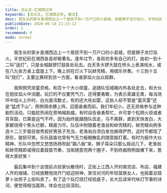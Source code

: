 ```yaml
---
title: 沈从文-忆湘西过年
keywords: [沈从文, 忆湘西过年, 散文]
desc: 我生长的家乡是湘西边上一个居民不到一万户口的小县城，但是狮子龙灯焰火，半世纪前在湘西各县却极著名。
publishDate: 2020-06-14 21:23:12
order: 2
recommend: 0
mode: normal
---
```


　　我生长的家乡是湘西边上一个居民不到一万户口的小县城，但是狮子龙灯焰火，半世纪前在湘西各县却极著名。逢年过节，各街坊多有自己的灯。由初一到十二叫“送灯”，只是全城敲锣打鼓各处玩去。白天多大锣大鼓在桥头上表演戏水，或在八九张方桌上盘旋上下。晚上则在灯火下玩蚌壳精，用细乐伴奏。十三到十五叫“烧灯”，主要比赛转到另一方面，看谁家焰火出众超群。

　　我照例凭顽童资格，和百十个大小顽童，追随队伍城厢内外各处走去，和大伙在炮仗焰火中消磨。玩灯的不仅要凭气力，还得要勇敢，为表示英雄无畏，每当场坪中焰火上升时，白光直泻数丈，有的还大吼如雷，这些人却不管是“震天雷”还是“猛虎下山”，照例得赤膊上阵，迎面奋勇而前。我们年纪小，还无资格参与这种剧烈活动，只能趁热闹在旁呐喊助威。有时自告奋勇帮忙，许可拿个松明火炬或者背背鼓，已算是运气不坏。因为始终能跟随队伍走，马不离群，直到天快发白，大家都烧得个焦头烂额，精疲力尽。队伍中附随着老渔翁和蚌壳精的，蚌壳精向例多选十二三岁面目俊秀姣好男孩子充当，老渔翁白须白发也做得俨然，这时节都现了原形，狼狈可笑。乐队鼓笛也常有气无力板眼散乱的随意敲打着。有时为振作大伙精神，乐队中忽然又悠悠扬扬吹起“踹八板”来，狮子耳朵只那么摇动几下，老渔翁和蚌壳精即或得应着鼓笛节奏，当街随意兜两个圈子，不到终曲照例就瘫下来，惹得大家好笑！

　　最后集中到个会馆前点验家伙散场时，正街上江西人开的南货店、布店，福建人开的烟铺，已经放鞭炮烧开门纸迎财神，家住对河的年轻苗族女人，也挑着豆豉萝卜丝担子上街叫卖了。有了这个玩灯烧灯经验底子，长大后读宋代咏灯节事的诗词，便觉得相当面熟，体会也比较深刻。
